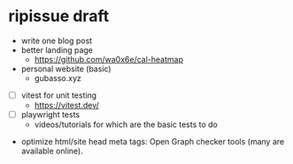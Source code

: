 # ripissue draft

- write one blog post
- better landing page
  - https://github.com/wa0x6e/cal-heatmap
- personal website (basic)
  - gubasso.xyz
- [ ] vitest for unit testing
  - https://vitest.dev/
- [ ] playwright tests
  - videos/tutorials for which are the basic tests to do

- optimize html/site head meta tags: Open Graph checker tools (many are available online).
